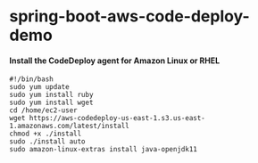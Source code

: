 # spring-boot-aws-code-deploy-demo

#### Install the CodeDeploy agent for Amazon Linux or RHEL
```
#!/bin/bash
sudo yum update
sudo yum install ruby
sudo yum install wget
cd /home/ec2-user
wget https://aws-codedeploy-us-east-1.s3.us-east-1.amazonaws.com/latest/install
chmod +x ./install
sudo ./install auto
sudo amazon-linux-extras install java-openjdk11
```
